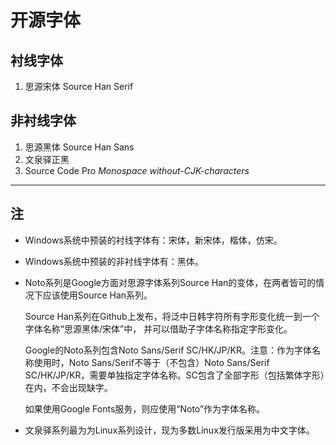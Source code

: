 # 开源字体

## 衬线字体

1. 思源宋体 Source Han Serif

## 非衬线字体

1. 思源黑体 Source Han Sans
2. 文泉驿正黑
3. Source Code Pro *Monospace* *without-CJK-characters*

---

## 注

* Windows系统中预装的衬线字体有：宋体，新宋体，楷体，仿宋。
* Windows系统中预装的非衬线字体有：黑体。
* Noto系列是Google方面对思源字体系列Source Han的变体，在两者皆可的情况下应该使用Source Han系列。

    Source Han系列在Github上发布，将泛中日韩字符所有字形变化统一到一个字体名称“思源黑体/宋体”中，
    并可以借助子字体名称指定字形变化。

    Google的Noto系列包含Noto Sans/Serif SC/HK/JP/KR。注意：作为字体名称使用时，Noto Sans/Serif不等于（不包含）Noto Sans/Serif SC/HK/JP/KR，需要单独指定字体名称。SC包含了全部字形（包括繁体字形）在内，不会出现缺字。

    如果使用Google Fonts服务，则应使用“Noto”作为字体名称。

* 文泉驿系列最为为Linux系列设计，现为多数Linux发行版采用为中文字体。
